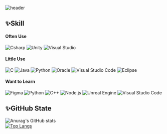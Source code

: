 ![header](https://capsule-render.vercel.app/api?type=waving&color=auto&height=250&text=Game%20Developer%20with%20Unity&fontSize=50&animation=fadeIn&fontAlignY=38&desc=YoungMin%20Jung&descAlignY=57&descAlign=79)

## ✨Skill
#### Often Use
<div align>
<img alt="Csharp" src="https://img.shields.io/badge/CSharp-239120.svg?&style=for-the-badge&logo=Csharp&logoColor=white"/>
<img alt="Unity" src="https://img.shields.io/badge/Unity-FFFFFF.svg?&style=for-the-badge&logo=Unity&logoColor=black"/>
<img alt="Visual Studio" src="https://img.shields.io/badge/Visual Studio-5C2D91.svg?&style=for-the-badge&logo=Visual Studio&logoColor=whtie"/>
</>

#### Little Use
<div align>
<img alt="C" src="https://img.shields.io/badge/C-A8B9CC.svg?&style=for-the-badge&logo=C&logoColor=white"/>
<img alt="Java" src="https://img.shields.io/badge/Java-007396.svg?&style=for-the-badge&logo=Java&logoColor=white"/>
<img alt="Python" src="https://img.shields.io/badge/Python-3776AB.svg?&style=for-the-badge&logo=Python&logoColor=white"/>
<img alt="Oracle" src="https://img.shields.io/badge/Oracle-F80000.svg?&style=for-the-badge&logo=Oracle&logoColor=white"/>
<img alt="Visual Studio Code" src="https://img.shields.io/badge/Visaul Studio Code-007ACC.svg?&style=for-the-badge&logo=Visual Studio Code&logoColor=white"/>
<img alt="Eclipse" src="https://img.shields.io/badge/Eclipse-2C2255.svg?&style=for-the-badge&logo=Eclipse&logoColor=white"/>
</div>

#### Want to Learn  
<div align>  
<img alt="Figma" src="https://img.shields.io/badge/Figma-F24E1E.svg?&style=for-the-badge&logo=Figma&logoColor=white"/>
<img alt="Python" src="https://img.shields.io/badge/Python-3776AB.svg?&style=for-the-badge&logo=Python&logoColor=white"/>
<img alt="C++" src="https://img.shields.io/badge/C++-00599C.svg?&style=for-the-badge&logo=CPlusPlus&logoColor=white"/>
<img alt="Node.js" src="https://img.shields.io/badge/Node.js-339933.svg?&style=for-the-badge&logo=Node.js&logoColor=white"/>
<img alt="Unreal Engine" src="https://img.shields.io/badge/Unreal Engine-0E1128.svg?&style=for-the-badge&logo=Unreal Engine&logoColor=white"/>
<img alt="Visual Studio Code" src="https://img.shields.io/badge/Visaul Studio Code-007ACC.svg?&style=for-the-badge&logo=Visual Studio Code&logoColor=white"/>
</div>

## ✨GitHub State
![Anurag's GitHub stats](https://github-readme-stats.vercel.app/api?username=youngmin04&show_icons=true&theme=radical)
<br>
[![Top Langs](https://github-readme-stats.vercel.app/api/top-langs/?username=youngmin04&layout=compact)](https://github.com/youngmin04/github-readme-stats)


<!--
**youngmin04/youngmin04** is a ✨ _special_ ✨ repository because its `README.md` (this file) appears on your GitHub profile.

Here are some ideas to get you started:

- 🔭 I’m currently working on ...
- 🌱 I’m currently learning ...
- 👯 I’m looking to collaborate on ...
- 🤔 I’m looking for help with ...
- 💬 Ask me about ...
- 📫 How to reach me: ...
- 😄 Pronouns: ...
- ⚡ Fun fact: ...
-->

